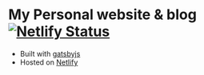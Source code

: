 # My Personal website & blog [![Netlify Status](https://api.netlify.com/api/v1/badges/05d5df1d-38eb-49a8-8e6f-8b4ac180f60f/deploy-status)](https://app.netlify.com/sites/gabrime/deploys)

- Built with [gatsbyjs](https://github.com/gatsbyjs/gatsby)
- Hosted on [Netlify](http://netlify.com)
